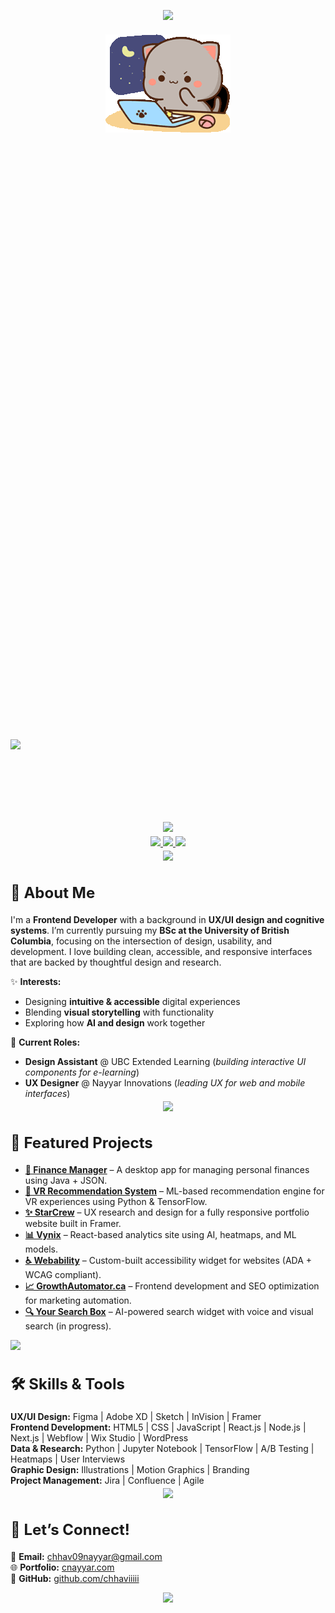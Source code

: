 <!-- HEADER SECTION -->
<p align="center" style="margin-bottom: 20px;">
  <img src="https://capsule-render.vercel.app/api?type=waving&height=100&color=0:6a0dad,100:1e3c72&reversal=false"/>
</p>

<div align="center">
  <img src="https://github.com/chhaviiiii/chhaviiiii/blob/60dfbe7568dfd754ae3ab289063f5719b480a806/assets/peach-goma.gif" alt="Peach Goma Banner" width="200" />
</div>

<p align="left" style="margin-bottom: 5px; padding-bottom: 0px; font-size: 500px"> 
  <strong>
    <img src="https://readme-typing-svg.herokuapp.com?font=Lucida+Code&pause=100&color=89cff0&width=750&lines=Hi,+I'm+Chhavi+Nayyar!;+Frontend+Developer+|+UX/UI+Designer+|+Graphic+Designer" />
  </strong>
</p>

<p align="center" style="margin-top: -10px;">
  <img src="https://capsule-render.vercel.app/api?type=rect&color=0:6a0dad,100:1e3c72&height=1"/>
</p>

<!-- SOCIAL LINKS -->
<p align="center" style="margin-top: -10px;"> 
  <a href="https://www.linkedin.com/in/chhavi-nayyar-268395205/">
    <img src="https://img.icons8.com/?size=100&id=13930&format=png&color=000000" width="45"/>
  </a>
  <a href="https://discord.com/users/chhavo.">
    <img src="https://img.icons8.com/?size=100&id=2mIgusGquJFz&format=png&color=000000" width="45"/>
  </a>
  <a href="mailto:chhav09nayyar@gmail.com">
    <img src="https://img.icons8.com/?size=100&id=P7UIlhbpWzZm&format=png&color=000000" width="45"/>
  </a>
</p>

<p align="center" style="margin-top: -10px;">
  <img src="https://capsule-render.vercel.app/api?type=rect&color=0:6a0dad,100:1e3c72&height=1"/>
</p>

<!-- ABOUT ME -->
<h2 align="left" style="font-size: 24px;">
  <strong>🌟 About Me</strong>
</h2>

I'm a **Frontend Developer** with a background in **UX/UI design and cognitive systems**. I’m currently pursuing my **BSc at the University of British Columbia**, focusing on the intersection of design, usability, and development. I love building clean, accessible, and responsive interfaces that are backed by thoughtful design and research.

✨ **Interests:**  
- Designing **intuitive & accessible** digital experiences  
- Blending **visual storytelling** with functionality  
- Exploring how **AI and design** work together

💼 **Current Roles:**  
- **Design Assistant** @ UBC Extended Learning (*building interactive UI components for e-learning*)  
- **UX Designer** @ Nayyar Innovations (*leading UX for web and mobile interfaces*)

<p align="center" style="margin-top: -10px;">
  <img src="https://capsule-render.vercel.app/api?type=rect&color=0:6a0dad,100:1e3c72&height=1"/>
</p>

<!-- FEATURED PROJECTS -->
<h2 align="left" style="font-size: 24px;">
  <strong>🚀 Featured Projects</strong>
</h2>

<ul>
  <li><strong><a href="https://github.com/chhaviiiii/Finance-Manager">💸 Finance Manager</a></strong> – A desktop app for managing personal finances using Java + JSON.
  </li>
  <li><strong><a href="https://github.com/chhaviiiii/Virtual-Reality-Experience-Recommendation-System">🧠 VR Recommendation System</a></strong> – ML-based recommendation engine for VR experiences using Python & TensorFlow.
  </li>
  <li><strong><a href="https://starcrew.com">✨ StarCrew</a></strong> – UX research and design for a fully responsive portfolio website built in Framer.
  </li>
  <li><strong><a href="https://vynix.nayyarinnovations.com">📊 Vynix</a></strong> – React-based analytics site using AI, heatmaps, and ML models.
  </li>
  <li><strong><a href="https://www.webability.io">♿ Webability</a></strong> – Custom-built accessibility widget for websites (ADA + WCAG compliant).
  </li>
  <li><strong><a href="https://growthautomator.ca">📈 GrowthAutomator.ca</a></strong> – Frontend development and SEO optimization for marketing automation.
  </li>
  <li><strong><a href="https://yoursearchbox.com">🔍 Your Search Box</a></strong> – AI-powered search widget with voice and visual search (in progress).
  </li>
</ul>

  <img src="https://capsule-render.vercel.app/api?type=rect&color=0:6a0dad,100:1e3c72&height=1"/>
</p>

<!-- SKILLS & TOOLS -->
<h2 align="left" style="font-size: 24px;">
  <strong>🛠 Skills & Tools</strong>
</h2>

**UX/UI Design:** Figma | Adobe XD | Sketch | InVision | Framer  
**Frontend Development:** HTML5 | CSS | JavaScript | React.js | Node.js | Next.js | Webflow | Wix Studio | WordPress  
**Data & Research:** Python | Jupyter Notebook | TensorFlow | A/B Testing | Heatmaps | User Interviews  
**Graphic Design:** Illustrations | Motion Graphics | Branding  
**Project Management:** Jira | Confluence | Agile  

<p align="center" style="margin-top: -10px;">
  <img src="https://capsule-render.vercel.app/api?type=rect&color=0:6a0dad,100:1e3c72&height=1"/>
</p>

<!-- CONNECT WITH ME -->
<h2 align="left" style="font-size: 24px;">
  <strong>📌 Let’s Connect!</strong>
</h2>

📩 **Email:** [chhav09nayyar@gmail.com](mailto:chhav09nayyar@gmail.com)  
🌐 **Portfolio:** [cnayyar.com](http://cnayyar.com)  
🐙 **GitHub:** [github.com/chhaviiiii](https://github.com/chhaviiiii)

<p align="center" style="margin-bottom: 20px;">
  <img src="https://capsule-render.vercel.app/api?type=waving&color=0:6a0dad,100:1e3c72&height=90&section=footer"/>
</p>
